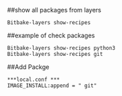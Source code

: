 


##show all packages from layers
```
Bitbake-layers show-recipes 
```
##example of check packages
```
Bitbake-layers show-recipes python3
Bitbake-layers show-recipes git
```

##Add Packge 
```
***local.conf ***
IMAGE_INSTALL:append = " git"
```

